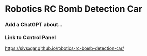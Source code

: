 # Robotics RC Bomb Detection Car

### Add a ChatGPT about...

### Link to Control Panel
https://sivsagar.github.io/robotics-rc-bomb-detection-car/
